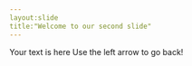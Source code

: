 ```yaml
---
layout:slide
title:"Welcome to our second slide"
---
```

Your text is here
Use the left arrow to go back!
